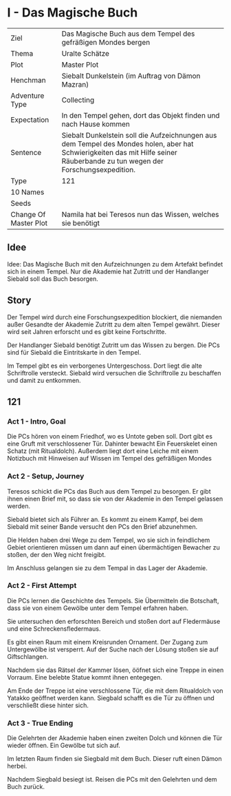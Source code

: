 # I - Das Magische Buch

| | |
|---|---|
|Ziel|Das Magische Buch aus dem Tempel des gefräßigen Mondes bergen|
|Thema|Uralte Schätze|
|Plot|Master Plot|
|Henchman|Siebalt Dunkelstein (im Auftrag von Dämon Mazran)|
|Adventure Type|Collecting|
|Expectation|In den Tempel gehen, dort das Objekt finden und nach Hause kommen|
|Sentence|Siebalt Dunkelstein soll die Aufzeichnungen aus dem Tempel des Mondes holen, aber hat Schwierigkeiten das mit Hilfe seiner Räuberbande zu tun wegen der Forschungsexpedition.|
|Type|121| 
| 10 Names| |
|Seeds| |
|Change Of Master Plot|Namila hat bei Teresos nun das Wissen, welches sie benötigt|

## Idee
Idee: Das Magische Buch mit den Aufzeichnungen zu dem Artefakt befindet sich in einem Tempel.
Nur die Akademie hat Zutritt und der Handlanger Siebald soll das Buch besorgen.

## Story
Der Tempel wird durch eine Forschungsexpedition blockiert, die niemanden außer
Gesandte der Akademie Zutritt zu dem alten Tempel gewährt. Dieser wird seit 
Jahren erforscht und es gibt keine Fortschritte.

Der Handlanger Siebald benötigt Zutritt um das Wissen zu bergen. 
Die PCs sind für Siebald die Eintritskarte in den Tempel.

Im Tempel gibt es ein verborgenes Untergeschoss. Dort liegt die alte Schriftrolle versteckt.
Siebald wird versuchen die Schriftrolle zu beschaffen und damit zu entkommen.

## 121
### Act 1 - Intro, Goal
Die PCs hören von einem Friedhof, wo es Untote geben soll. Dort gibt es eine Gruft mit 
verschlossener Tür. Dahinter bewacht Ein Feuerskelet einen Schatz (mit Ritualdolch). 
Außerdem liegt dort eine Leiche mit einem Notizbuch mit Hinweisen auf Wissen im Tempel des 
gefräßigen Mondes

### Act 2 - Setup, Journey
Teresos schickt die PCs das Buch aus dem Tempel zu besorgen. Er gibt ihnen einen Brief mit,
so dass sie von der Akademie in den Tempel gelassen werden.

Siebald bietet sich als Führer an. Es kommt zu einem Kampf, bei dem Siebald mit seiner Bande
versucht den PCs den Brief abzunehmen.

Die Helden haben drei Wege zu dem Tempel, wo sie sich in feindlichem Gebiet orientieren müssen
um dann auf einen übermächtigen Bewacher zu stoßen, der den Weg nicht freigibt.

Im Anschluss gelangen sie zu dem Tempal in das Lager der Akademie.

### Act 2 - First Attempt
Die PCs lernen die Geschichte des Tempels. Sie Übermitteln die Botschaft, dass sie von einem
Gewölbe unter dem Tempel erfahren haben.

Sie untersuchen den erforschten Bereich und stoßen dort auf Fledermäuse und eine 
Schreckensfledermaus.

Es gibt einen Raum mit einem Kreisrunden Ornament. Der Zugang zum Untergewölbe ist versperrt.
Auf der Suche nach der Lösung stoßen sie auf Giftschlangen.

Nachdem sie das Rätsel der Kammer lösen, ööfnet sich eine Treppe in einen Vorraum. Eine
belebte Statue kommt ihnen entegegen.

Am Ende der Treppe ist eine verschlossene Tür, die mit dem Ritualdolch von Yatakko geöffnet
werden kann. Siegbald schafft es die Tür zu öffnen und verschließt diese hinter sich.

### Act 3 - True Ending
Die Gelehrten der Akademie haben einen zweiten Dolch und können die Tür wieder öffnen. Ein
Gewölbe tut sich auf.





Im letzten Raum finden sie Siegbald mit dem Buch. Dieser ruft einen Dämon herbei.

Nachdem Siegbald besiegt ist. Reisen die PCs mit den Gelehrten und dem Buch zurück. 